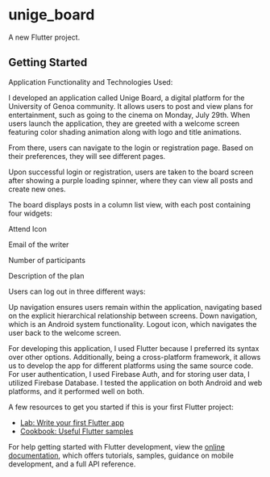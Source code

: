 # unige_board

A new Flutter project.

## Getting Started

Application Functionality and Technologies Used:

I developed an application called Unige Board, a digital platform for the University of Genoa community. It allows users to post and view plans for entertainment, such as going to the cinema on Monday, July 29th. When users launch the application, they are greeted with a welcome screen featuring color shading animation along with logo and title animations. 

From there, users can navigate to the login or registration page. Based on their preferences, they will see different pages.

Upon successful login or registration, users are taken to the board screen after showing a purple loading spinner, where they can view all posts and create new ones. 

The board displays posts in a column list view, with each post containing four widgets:

Attend Icon

Email of the writer

Number of participants

Description of the plan

Users can log out in three different ways:

Up navigation ensures users remain within the application, navigating based on the explicit hierarchical relationship between screens. Down navigation, which is an Android system functionality. Logout icon, which navigates the user back to the welcome screen.

For developing this application, I used Flutter because I preferred its syntax over other options. Additionally, being a cross-platform framework, it allows us to develop the app for different platforms using the same source code. For user authentication, I used Firebase Auth, and for storing user data, I utilized Firebase Database. I tested the application on both Android and web platforms, and it performed well on both.

A few resources to get you started if this is your first Flutter project:

- [Lab: Write your first Flutter app](https://docs.flutter.dev/get-started/codelab)
- [Cookbook: Useful Flutter samples](https://docs.flutter.dev/cookbook)

For help getting started with Flutter development, view the
[online documentation](https://docs.flutter.dev/), which offers tutorials,
samples, guidance on mobile development, and a full API reference.
